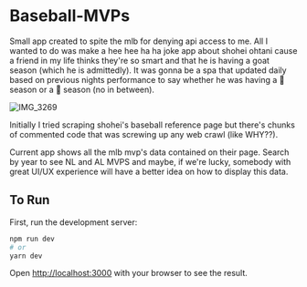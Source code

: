 # Baseball-MVPs

Small app created to spite the mlb for denying api access to me. All I wanted to do was make a hee hee ha ha joke app about shohei ohtani cause a friend in my life thinks they're so smart and that he is having a goat season (which he is admittedly). It was gonna be a spa that updated daily based on previous nights performance to say whether he was having a 🐐 season or a 💩 season (no in between).

![IMG_3269](https://user-images.githubusercontent.com/14024082/185809271-02cf336b-af2e-4111-a246-9bbb2e0e2c00.JPG)

Initially I tried scraping shohei's baseball reference page but there's chunks of commented code that was screwing up any web crawl (like WHY??).

Current app shows all the mlb mvp's data contained on their page. Search by year to see NL and AL MVPS and maybe, if we're lucky, somebody with great UI/UX experience will have a better idea on how to display this data.

## To Run

First, run the development server:

```bash
npm run dev
# or
yarn dev
```

Open [http://localhost:3000](http://localhost:3000) with your browser to see the result.

